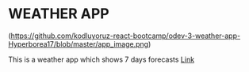 # WEATHER APP
(https://github.com/kodluyoruz-react-bootcamp/odev-3-weather-app-Hyperborea17/blob/master/app_image.png)

This is a weather app which shows 7 days forecasts
[Link](https://modest-roentgen-0f66c3.netlify.app/)
